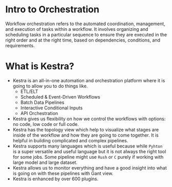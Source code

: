 # Intro to Orchestration
Workflow orchestration refers to the automated coordination, management, and execution of tasks within a workflow. It involves organizing and scheduling tasks in a particular sequence to ensure they are executed in the right order and at the right time, based on dependencies, conditions, and requirements.

# What is Kestra?
- Kestra is an all-in-one automation and orchestration platform where it is going to allow you to do things like.
    - ETL/ELT
    - Scheduled & Event-Driven Workflows
    - Batch Data Pipelines
    - Interactive Conditional Inputs
    - API Orchestration
- Kestra gives us flexibility on how we control the workflows with options: no code, low code or full code. 
- Kestra has the topology view which help to visualize what stages are inside of the workflow and how they are going to come together. It is helpful in building complicated and complex pipelines.
- Kestra supports many languages which is useful because while `Pyhton` is a super versatile and useful language but it is not always the right tool for some jobs. Some pipeline might use `Rush` or `C` purely if working with large model and large dataset.
- Kestra allows us to monitor everything and have a good insight into what is going on with these pipelines with Gant view.
- Kestra is enhanced by over 600 plugins.